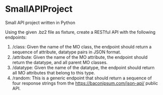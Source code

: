 # SmallAPIProject
Small API project written in Python


Using the given .bz2 file as fixture, create a RESTful API with the following endpoints:
1. /class: Given the name of the MO class, the endpoint should return a sequence of attribute, datatype pairs in JSON format.
2. /attribute: Given the name of the MO attribute, the endpoint should return the datatype, and all parent MO classes.
3. /datatype: Given the name of the datatype, the endpoint should return all MO attributes that belong to this type.
4. /random: This is a generic endpoint that should return a sequence of four response strings from the https://baconipsum.com/json-api/ public API.
